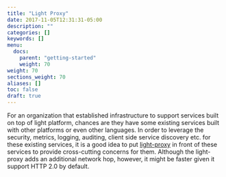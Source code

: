 ```yaml
---
title: "Light Proxy"
date: 2017-11-05T12:31:31-05:00
description: ""
categories: []
keywords: []
menu:
  docs:
    parent: "getting-started"
    weight: 70
weight: 70
sections_weight: 70
aliases: []
toc: false
draft: true
---
```


For an organization that established infrastructure to support services built on
top of light platform, chances are they have some existing services built with
other platforms or even other languages. In order to leverage the security, metrics,
logging, auditing, client side service discovery etc. for these existing services, it is
a good idea to put [light-proxy][] in front of these services to provide cross-cutting
concerns for them. Although the light-proxy adds an additional network hop, however, it
might be faster given it support HTTP 2.0 by default. 

[light-proxy]: /service/light-proxy/
